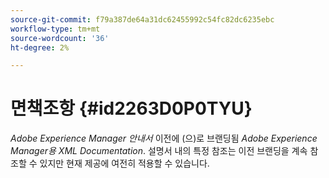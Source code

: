 ```yaml
---
source-git-commit: f79a387de64a31dc62455992c54fc82dc6235ebc
workflow-type: tm+mt
source-wordcount: '36'
ht-degree: 2%

---
```

# 면책조항 {#id2263D0P0TYU}

*Adobe Experience Manager 안내서* 이전에 (으)로 브랜딩됨 *Adobe Experience Manager용 XML Documentation*. 설명서 내의 특정 참조는 이전 브랜딩을 계속 참조할 수 있지만 현재 제공에 여전히 적용할 수 있습니다.

